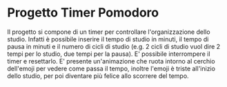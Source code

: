 # Progetto Timer Pomodoro

Il progetto si compone di un timer per controllare l'organizzazione dello studio. 
Infatti è possibile inserire il tempo di studio in minuti, il tempo di pausa in minuti e il numero di cicli di studio (e.g. 2 cicli di studio vuol dire 2 tempi per lo studio, due tempi per la pausa). 
E' possibile interrompere il timer e resettarlo. 
E' presente un'animazione che ruota intorno al cerchio dell'emoji per vedere come passa il tempo, inoltre l'emoji è triste all'inizio dello studio, per poi diventare più felice allo scorrere del tempo.

